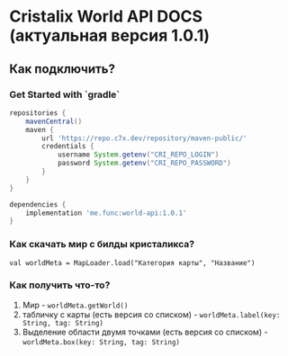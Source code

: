 # Cristalix World API DOCS (актуальная версия 1.0.1)

<h2>Как подключить?</h2>

<h3>Get Started with `gradle`</h3>

```groovy
repositories {
    mavenCentral()
    maven {
        url 'https://repo.c7x.dev/repository/maven-public/'
        credentials {
            username System.getenv("CRI_REPO_LOGIN")
            password System.getenv("CRI_REPO_PASSWORD")
        }
    }
}

dependencies {
    implementation 'me.func:world-api:1.0.1'
}
```

<h3>Как скачать мир с билды кристаликса?</h3>

`val worldMeta = MapLoader.load("Категория карты", "Название")`

<h3>Как получить что-то?</h3>

1. Мир - `worldMeta.getWorld()`
2. табличку с карты (есть версия со списком) - `worldMeta.label(key: String, tag: String)` 
3. Выделение области двумя точками (есть версия со списком) - `worldMeta.box(key: String, tag: String)` 
